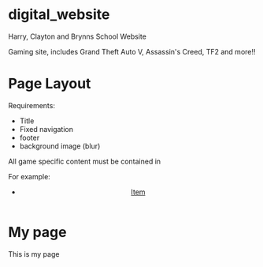 # digital_website
Harry, Clayton and Brynns School Website

Gaming site, includes Grand Theft Auto V, Assassin's Creed, TF2 and more!!


Page Layout
=====

Requirements:
 - Title
 - Fixed navigation
 - footer
 - background image (blur)

All game specific content must be contained in <div class="page" id="YOUR_PAGE_NAME">

For example:

<!DOCTYPE html>
<html lang="en">
<head>
	<meta charset="UTF-8">
	<title>Test Document</title>
</head>
<body>
	<div class="page-bg" id="your-page-background"> <!--Assign CSS Background Image center center cover--> </div>
	<!--The background image must be contained on the outside of this div because it is being animated using other methods-->
	<header>
		<nav>
			<ul>
				<li><a href="#">Item</a></li>
			</ul>
		</nav>
	</header>
	<div class="page" id="home-page">
		<h1>My page</h1>
		<p>This is my page</p>
	</div>
</body>
</html>